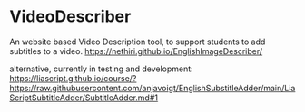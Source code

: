 # VideoDescriber
An website based Video Description tool, to support students to add subtitles to a video.
https://nethiri.github.io/EnglishImageDescriber/

alternative, currently in testing and development:
https://liascript.github.io/course/?https://raw.githubusercontent.com/anjavoigt/EnglishSubstitleAdder/main/LiaScriptSubtitleAdder/SubtitleAdder.md#1
